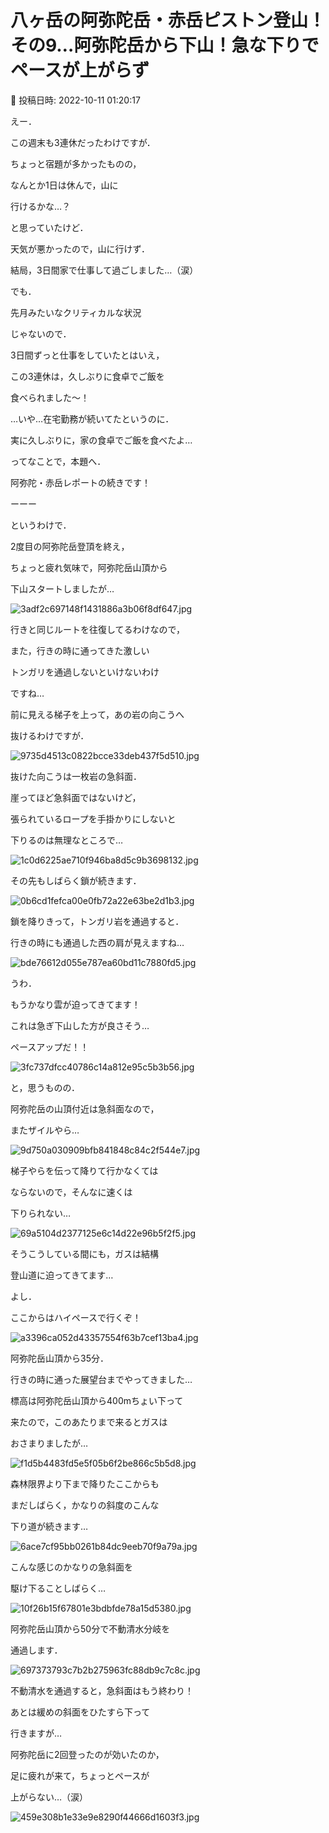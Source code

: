 # 八ヶ岳の阿弥陀岳・赤岳ピストン登山！その9…阿弥陀岳から下山！急な下りでペースが上がらず

📅 投稿日時: 2022-10-11 01:20:17

えー．


この週末も3連休だったわけですが．


ちょっと宿題が多かったものの，


なんとか1日は休んで，山に


行けるかな…？


と思っていたけど．





天気が悪かったので，山に行けず．


結局，3日間家で仕事して過ごしました…（涙）





でも．


先月みたいなクリティカルな状況


じゃないので．


3日間ずっと仕事をしていたとはいえ，


この3連休は，久しぶりに食卓でご飯を


食べられました～！





…いや…在宅勤務が続いてたというのに．


実に久しぶりに，家の食卓でご飯を食べたよ…





ってなことで，本題へ．


阿弥陀・赤岳レポートの続きです！


ーーー





というわけで．


2度目の阿弥陀岳登頂を終え，


ちょっと疲れ気味で，阿弥陀岳山頂から


下山スタートしましたが…




![3adf2c697148f1431886a3b06f8df647.jpg](images/3adf2c697148f1431886a3b06f8df647.jpg)







行きと同じルートを往復してるわけなので，


また，行きの時に通ってきた激しい


トンガリを通過しないといけないわけ


ですね…


前に見える梯子を上って，あの岩の向こうへ


抜けるわけですが．




![9735d4513c0822bcce33deb437f5d510.jpg](images/9735d4513c0822bcce33deb437f5d510.jpg)







抜けた向こうは一枚岩の急斜面．


崖ってほど急斜面ではないけど，


張られているロープを手掛かりにしないと


下りるのは無理なところで…




![1c0d6225ae710f946ba8d5c9b3698132.jpg](images/1c0d6225ae710f946ba8d5c9b3698132.jpg)




その先もしばらく鎖が続きます．




![0b6cd1fefca00e0fb72a22e63be2d1b3.jpg](images/0b6cd1fefca00e0fb72a22e63be2d1b3.jpg)




鎖を降りきって，トンガリ岩を通過すると．


行きの時にも通過した西の肩が見えますね…




![bde76612d055e787ea60bd11c7880fd5.jpg](images/bde76612d055e787ea60bd11c7880fd5.jpg)




うわ．


もうかなり雲が迫ってきてます！


これは急ぎ下山した方が良さそう…


ペースアップだ！！




![3fc737dfcc40786c14a812e95c5b3b56.jpg](images/3fc737dfcc40786c14a812e95c5b3b56.jpg)







と，思うものの．


阿弥陀岳の山頂付近は急斜面なので，


またザイルやら…




![9d750a030909bfb841848c84c2f544e7.jpg](images/9d750a030909bfb841848c84c2f544e7.jpg)




梯子やらを伝って降りて行かなくては


ならないので，そんなに速くは


下りられない…




![69a5104d2377125e6c14d22e96b5f2f5.jpg](images/69a5104d2377125e6c14d22e96b5f2f5.jpg)







そうこうしている間にも，ガスは結構


登山道に迫ってきてます…


よし．


ここからはハイペースで行くぞ！




![a3396ca052d43357554f63b7cef13ba4.jpg](images/a3396ca052d43357554f63b7cef13ba4.jpg)




阿弥陀岳山頂から35分．


行きの時に通った展望台までやってきました…


標高は阿弥陀岳山頂から400mちょい下って


来たので，このあたりまで来るとガスは


おさまりましたが…




![f1d5b4483fd5e5f05b6f2be866c5b5d8.jpg](images/f1d5b4483fd5e5f05b6f2be866c5b5d8.jpg)







森林限界より下まで降りたここからも


まだしばらく，かなりの斜度のこんな


下り道が続きます…




![6ace7cf95bb0261b84dc9eeb70f9a79a.jpg](images/6ace7cf95bb0261b84dc9eeb70f9a79a.jpg)







こんな感じのかなりの急斜面を


駆け下ることしばらく…




![10f26b15f67801e3bdbfde78a15d5380.jpg](images/10f26b15f67801e3bdbfde78a15d5380.jpg)







阿弥陀岳山頂から50分で不動清水分岐を


通過します．




![697373793c7b2b275963fc88db9c7c8c.jpg](images/697373793c7b2b275963fc88db9c7c8c.jpg)







不動清水を通過すると，急斜面はもう終わり！


あとは緩めの斜面をひたすら下って


行きますが…


阿弥陀岳に2回登ったのが効いたのか，


足に疲れが来て，ちょっとペースが


上がらない…（涙）




![459e308b1e33e9e8290f44666d1603f3.jpg](images/459e308b1e33e9e8290f44666d1603f3.jpg)
